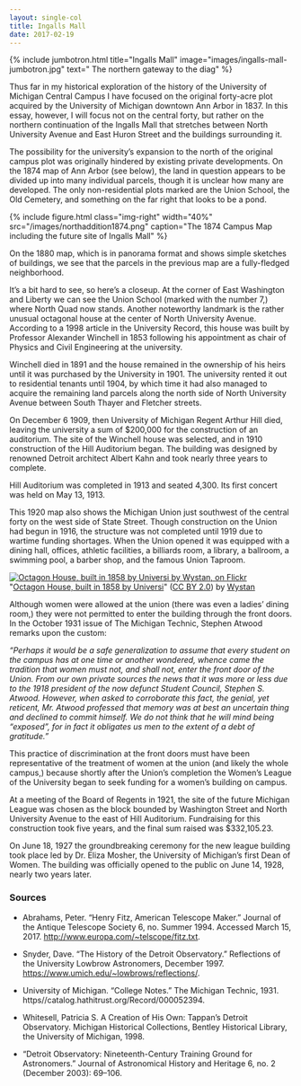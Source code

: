 ```yaml
---
layout: single-col
title: Ingalls Mall
date: 2017-02-19
---
```

{% include jumbotron.html title="Ingalls Mall" image="images/ingalls-mall-jumbotron.jpg" text=" The northern gateway to the diag" %}

Thus far in my historical exploration of the history of the University of Michigan Central Campus I have focused on the original forty-acre plot acquired by the University of Michigan downtown Ann Arbor in 1837. In this essay, however, I will focus not on the central forty, but rather on the northern continuation of the Ingalls Mall that stretches between North University Avenue and East Huron Street and the buildings surrounding it.

The possibility for the university’s expansion to the north of the original campus plot was originally hindered by existing private developments. On the 1874 map of Ann Arbor (see below), the land in question appears to be divided up into many individual parcels, though it is unclear how many are developed. The only non-residential plots marked are the Union School, the Old Cemetery, and something on the far right that looks to be a pond.

{% include figure.html class="img-right" width="40%" src="/images/northaddition1874.png" caption="The 1874 Campus Map including the future site of Ingalls Mall" %}

On the 1880 map, which is in panorama format and shows simple sketches of buildings, we see that the parcels in the previous map are a fully-fledged neighborhood.

It’s a bit hard to see, so here’s a closeup. At the corner of East Washington and Liberty we can see the Union School (marked with the number 7,) where North Quad now stands. Another noteworthy landmark is the rather unusual octagonal house at the center of North University Avenue. According to a 1998 article in the University Record, this house was built by Professor Alexander Winchell in 1853 following his appointment as chair of Physics and Civil Engineering at the university.


Winchell died in 1891 and the house remained in the ownership of his heirs until it was purchased by the University in 1901. The university rented it out to residential tenants until 1904, by which time it had also managed to acquire the remaining land parcels along the north side of North University Avenue between South Thayer and Fletcher streets.

On December 6 1909, then University of Michigan Regent Arthur Hill died, leaving the university a sum of $200,000 for the construction of an auditorium. The site of the Winchell house was selected, and in 1910 construction of the Hill Auditorium began. The building was designed by renowned Detroit architect Albert Kahn and took nearly three years to complete.


Hill Auditorium was completed in 1913 and seated 4,300. Its first concert was held on May 13, 1913.


This 1920 map also shows the Michigan Union just southwest of the central forty on the west side of State Street. Though construction on the Union had begun in 1916, the structure was not completed until 1919 due to wartime funding shortages. When the Union opened it was equipped with a dining hall, offices, athletic facilities, a billiards room, a library, a ballroom, a swimming pool, a barber shop, and the famous Union Taproom.

<div about='https://farm4.static.flickr.com/3879/14282673099_9d0c139980_m.jpg'><a href='https://www.flickr.com/photos/70251312@N00/14282673099/' target='_blank'><img xmlns:dct='http://purl.org/dc/terms/' href='http://purl.org/dc/dcmitype/StillImage' rel='dct:type' src='https://farm4.static.flickr.com/3879/14282673099_9d0c139980_m.jpg' alt='Octagon House, built in 1858 by Universi by Wystan, on Flickr' title='Octagon House, built in 1858 by University of Michigan Geology Prof. Alexander Winchell (1824-1891). North University Avenue, Ann Arbor, Michigan. by Wystan, on Flickr' border='0'/></a><br/>&quot;<a href='https://www.flickr.com/photos/70251312@N00/14282673099/' target='_blank'>Octagon House, built in 1858 by Universi</a>&quot;&nbsp;(<a rel='license' href='https://creativecommons.org/licenses/by/2.0/' target='_blank'>CC BY 2.0</a>)&nbsp;by&nbsp;<a xmlns:cc='http://creativecommons.org/ns#' rel='cc:attributionURL' property='cc:attributionName' href='https://www.flickr.com/people/70251312@N00/' target='_blank'>Wystan</a></div>

Although women were allowed at the union (there was even a ladies’ dining room,) they were not permitted to enter the building through the front doors. In the October 1931 issue of The Michigan Technic, Stephen Atwood remarks upon the custom:

_“Perhaps it would be a safe generalization to assume that every student on the campus has at one time or another wondered, whence came the tradition that women must not, and shall not, enter the front door of the Union. From our own private sources the news that it was more or less due to the 1918 president of the now defunct Student Council, Stephen S. Atwood. However, when asked to corroborate this fact, the genial, yet reticent, Mr. Atwood professed that memory was at best an uncertain thing and declined to commit himself. We do not think that he will mind being “exposed”, for in fact it obligates us men to the extent of a debt of gratitude.”_

This practice of discrimination at the front doors must have been representative of the treatment of women at the union (and likely the whole campus,) because shortly after the Union’s completion the Women’s League of the University began to seek funding for a women’s building on campus.

At a meeting of the Board of Regents in 1921, the site of the future Michigan League was chosen as the block bounded by Washington Street and North University Avenue to the east of Hill Auditorium. Fundraising for this construction took five years, and the final sum raised was $332,105.23.

On June 18, 1927 the groundbreaking ceremony for the new league building took place led by Dr. Eliza Mosher, the University of Michigan’s first Dean of Women. The building was officially opened to the public on June 14, 1928, nearly two years later.

### Sources

- Abrahams, Peter. “Henry Fitz, American Telescope Maker.” Journal of the Antique Telescope Society 6, no. Summer 1994. Accessed March 15, 2017. http://www.europa.com/~telscope/fitz.txt.

- Snyder, Dave. “The History of the Detroit Observatory.” Reflections of the University Lowbrow Astronomers, December 1997. https://www.umich.edu/~lowbrows/reflections/.

- University of Michigan. “College Notes.” The Michigan Technic, 1931. https//catalog.hathitrust.org/Record/000052394.

- Whitesell, Patricia S. A Creation of His Own: Tappan’s Detroit Observatory. Michigan Historical Collections, Bentley Historical Library, the University of Michigan, 1998.

- “Detroit Observatory: Nineteenth-Century Training Ground for Astronomers.” Journal of Astronomical History and Heritage 6, no. 2 (December 2003): 69–106.
